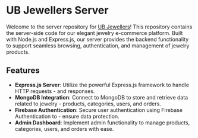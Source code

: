 # UB Jewellers Server


Welcome to the server repository for [UB Jewellers](https://ub-jewellers.web.app/)! This repository contains the server-side code for our elegant jewelry e-commerce platform. Built with Node.js and Express.js, our server provides the backend functionality to support seamless browsing, authentication, and management of jewelry products.

## Features


- **Express.js Server**: Utilize the powerful Express.js framework to handle HTTP requests - and responses.
- **MongoDB Integration**: Connect to MongoDB to store and retrieve data related to jewelry - products, categories, users, and orders.
- **Firebase Authentication**: Secure user authentication using Firebase Authentication to - ensure data protection.
- **Admin Dashboard**: Implement admin functionality to manage products, categories, users, and orders with ease.
